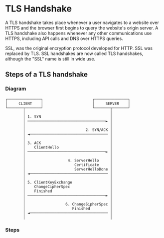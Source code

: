 # TLS Handshake
A TLS handshake takes place whenever a user navigates to a website over HTTPS and the browser first begins to query the website's origin server. A TLS handshake also happens whenever any other communications use HTTPS, including API calls and DNS over HTTPS queries.

SSL, was the original encryption protocol developed for HTTP. SSL was replaced by TLS. SSL handshakes are now called TLS handshakes, although the "SSL" name is still in wide use.

## Steps of a TLS handshake
### Diagram
```
┌───────────────┐                      ┌───────────────┐
│     CLIENT    │                      │     SERVER    │
└───────┬───────┘                      └───────┬───────┘
        │                                      │
        │ 1. SYN                               │
        │ ───────────────────────────────────► │
        │                                      │
        │                           2. SYN/ACK │
        │ ◄─────────────────────────────────── │
        │                                      │
        │ 3. ACK                               │
        │    ClientHello                       │
        │ ───────────────────────────────────► │
        │                                      │
        │                   4. ServerHello     │
        │                      Certificate     │
        │                      ServerHelloDone │
        │ ◄─────────────────────────────────── │
        │                                      │
        │ 5. ClientKeyExchange                 │
        │    ChangeCipherSpec                  │
        │    Finished                          │
        │ ───────────────────────────────────► │
        │                                      │
        │                  6. ChangeSipherSpec │
        │                     Finished         │
        │ ◄─────────────────────────────────── │
        │                                      │
```

### Steps
